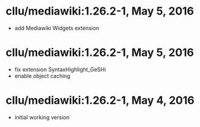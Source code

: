 # cllu/mediawiki:1.26.2-1, May 5, 2016

- add Mediawiki Widgets extension

# cllu/mediawiki:1.26.2-1, May 5, 2016

- fix extension SyntaxHighlight_GeSHi
- enable object caching

# cllu/mediawiki:1.26.2-1, May 4, 2016

- initial working version